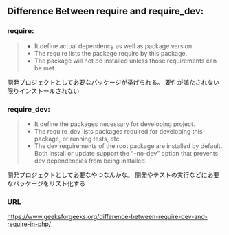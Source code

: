 ## Difference Between require and require_dev:

### require:

> - It define actual dependency as well as package version.
> - The require lists the package require by this package.
> - The package will not be installed unless those requirements can be met.

開発プロジェクトとして必要なパッケージが挙げられる。
要件が満たされない限りインストールされない

### require_dev:

> - It define the packages necessary for developing project.
> - The require_dev lists packages required for developing this package, or running tests, etc.
> - The dev requirements of the root package are installed by default. Both install or update support the “–no-dev” option that prevents dev dependencies from being installed.

開発プロジェクトとして必要なやつなんかな。
開発やテストの実行などに必要なパッケージをリスト化する


### URL
https://www.geeksforgeeks.org/difference-between-require-dev-and-require-in-php/